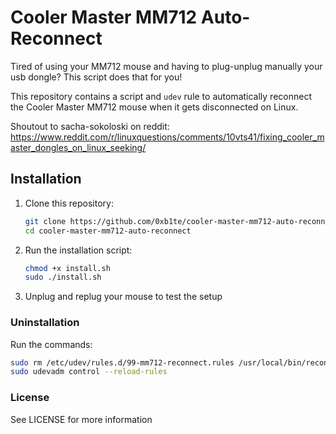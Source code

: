 # Cooler Master MM712 Auto-Reconnect

Tired of using your MM712 mouse and having to plug-unplug manually your usb dongle? This script does that for you!

This repository contains a script and `udev` rule to automatically reconnect the Cooler Master MM712 mouse when it gets disconnected on Linux.

Shoutout to sacha-sokoloski on reddit: https://www.reddit.com/r/linuxquestions/comments/10vts41/fixing_cooler_master_dongles_on_linux_seeking/

## Installation

1. Clone this repository:
   ```bash
   git clone https://github.com/0xb1te/cooler-master-mm712-auto-reconnect.git
   cd cooler-master-mm712-auto-reconnect
   ```
2. Run the installation script:

   ```bash
   chmod +x install.sh
   sudo ./install.sh
   ```

3. Unplug and replug your mouse to test the setup

### Uninstallation

Run the commands:

   ```bash
   sudo rm /etc/udev/rules.d/99-mm712-reconnect.rules /usr/local/bin/reconnect-mm712.sh
   sudo udevadm control --reload-rules
   ```

### License

See LICENSE for more information

